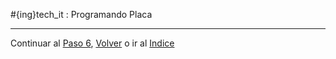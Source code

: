 #{ing}tech_it : Programando Placa

---
Continuar al  [Paso 6](./visualizando_datos.md), [Volver](./configurando_ide_arduino.md) o ir al [Indice](./index.md)







